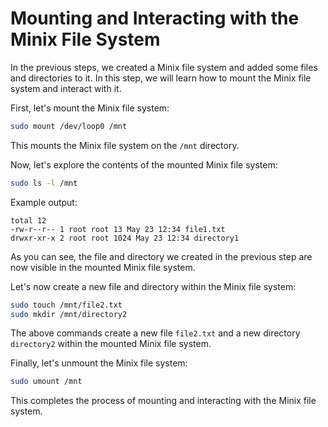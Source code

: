 # Mounting and Interacting with the Minix File System

In the previous steps, we created a Minix file system and added some files and directories to it. In this step, we will learn how to mount the Minix file system and interact with it.

First, let's mount the Minix file system:

```bash
sudo mount /dev/loop0 /mnt
```

This mounts the Minix file system on the `/mnt` directory.

Now, let's explore the contents of the mounted Minix file system:

```bash
sudo ls -l /mnt
```

Example output:

```
total 12
-rw-r--r-- 1 root root 13 May 23 12:34 file1.txt
drwxr-xr-x 2 root root 1024 May 23 12:34 directory1
```

As you can see, the file and directory we created in the previous step are now visible in the mounted Minix file system.

Let's now create a new file and directory within the Minix file system:

```bash
sudo touch /mnt/file2.txt
sudo mkdir /mnt/directory2
```

The above commands create a new file `file2.txt` and a new directory `directory2` within the mounted Minix file system.

Finally, let's unmount the Minix file system:

```bash
sudo umount /mnt
```

This completes the process of mounting and interacting with the Minix file system.
